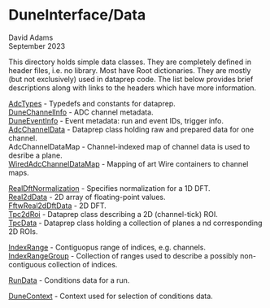# DuneInterface/Data
David Adams  
September 2023

This directory holds simple data classes.
They are completely defined in header files, i.e. no library.
Most have Root dictionaries.
They are mostly (but not exclusively) used in dataprep code.
The list below provides brief descriptions along with links to the headers which have
more information.

[AdcTypes](AdcTypes.h) - Typedefs and constants for dataprep.  
[DuneChannelInfo](DuneChannelInfo.h) - ADC channel metadata.  
[DuneEventInfo](DuneEventInfo.h) - Event metadata: run and event IDs, trigger info.  
[AdcChannelData](AdcChannelData.h) - Dataprep class holding raw and prepared data for one channel.  
AdcChannelDataMap - Channel-indexed map of channel data is used to desribe a plane.  
[WiredAdcChannelDataMap](WiredAdcChannelDataMap.h) - Mapping of art Wire containers to channel maps.

[RealDftNormalization](RealDftNormalization.h) - Specifies normalization for a 1D DFT.  
[Real2dData](Real2dData.h) - 2D array of floating-point values.  
[FftwReal2dDftData](FftwReal2dDftData.h) - 2D DFT.  
[Tpc2dRoi](Tpc2dRoi.h) - Dataprep class describing a 2D (channel-tick) ROI.  
[TpcData](TpcData.h) - Dataprep class holding a collection of planes a nd corresponding 2D ROIs.

[IndexRange](IndexRange.h) - Contiguopus range of indices, e.g. channels.  
[IndexRangeGroup](IndesRangeGroup) - Collection of ranges used to describe a possibly non-contiguous collection of indices.

[RunData](RunData.h) - Conditions data for a run.

[DuneContext](DuneContext.h) - Context used for selection of conditions data.

